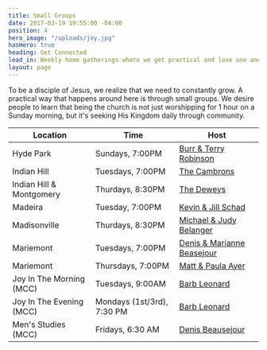 ```yaml
---
title: Small Groups
date: 2017-03-19 19:55:00 -04:00
position: 4
hero_image: "/uploads/joy.jpg"
hasHero: true
heading: Get Connected
lead_in: Weekly home gatherings where we get practical and love one another.
layout: page
---
```


To be a disciple of Jesus, we realize that we need to constantly grow. A practical way that happens around here is through small groups. We desire people to learn that being the church is not just worshipping for 1 hour on a Sunday morning, but it's seeking His Kingdom daily through community.

| Location                     | Time                 | Host                                              |
| ---------------------------  | -------------------- | --------------------------------------------------|
| Hyde Park                    | Sundays, 7:00PM      | [Burr &amp; Terry Robinson](mailto:burr.robin.com)|
| Indian Hill                  | Tuesdays, 7:00PM     | [The Cambrons](mailto:)                           |
| Indian Hill &amp; Montgomery | Thurdays, 8:30PM     | [The Deweys](mailto:)                             |
| Madeira                      | Tuesday, 7:00PM      | [Kevin &amp; Jill Schad](mailto:)                 |
| Madisonville                 | Thurdays, 8:30PM     | [Michael &amp; Judy Belanger](mailto:)            |
| Mariemont                    | Tuesdays, 7:00PM     | [Denis &amp; Marianne Beasejour](mailto:)
| Mariemont                    | Thursdays, 7:00PM    | [Matt &amp; Paula Ayer](mailto:)                  |
| Joy In The Morning (MCC)     | Tuesdays, 9:00AM     | [Barb Leonard](mailto:)                           |
| Joy In The Evening (MCC)     | Mondays (1st/3rd), 7:30 PM  | [Barb Leonard](mailto:)                    |
| Men's Studies (MCC)          | Fridays, 6:30 AM     | [Denis Beausejour](mailto:)                       |
